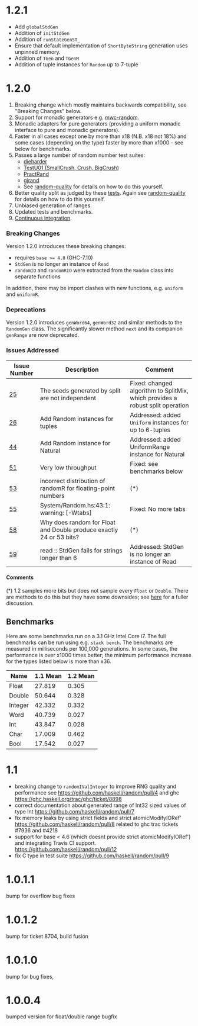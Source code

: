 # 1.2.1

* Add `globalStdGen`
* Addition of `initStdGen`
* Addition of `runStateGenST_`
* Ensure that default implementation of `ShortByteString` generation uses unpinned memory.
* Addition of `TGen` and `TGenM`
* Addition of tuple instances for `Random` up to 7-tuple

# 1.2.0

1. Breaking change which mostly maintains backwards compatibility, see
   "Breaking Changes" below.
2. Support for monadic generators e.g. [mwc-random](https://hackage.haskell.org/package/mwc-random).
3. Monadic adapters for pure generators (providing a uniform monadic
   interface to pure and monadic generators).
4. Faster in all cases except one by more than x18 (N.B. x18 not 18%) and
   some cases (depending on the type) faster by more than x1000 - see
   below for benchmarks.
5. Passes a large number of random number test suites:
   * [dieharder](http://webhome.phy.duke.edu/~rgb/General/dieharder.php "venerable")
   * [TestU01 (SmallCrush, Crush, BigCrush)](http://simul.iro.umontreal.ca/testu01/tu01.html "venerable")
   * [PractRand](http://pracrand.sourceforge.net/ "active")
   * [gjrand](http://gjrand.sourceforge.net/ "active")
   * See [random-quality](https://github.com/tweag/random-quality)
     for details on how to do this yourself.
6. Better quality split as judged by these
	[tests](https://www.cambridge.org/core/journals/journal-of-functional-programming/article/evaluation-of-splittable-pseudorandom-generators/3EBAA9F14939C5BB5560E32D1A132637). Again
	see [random-quality](https://github.com/tweag/random-quality) for
	details on how to do this yourself.
7. Unbiased generation of ranges.
8. Updated tests and benchmarks.
9. [Continuous integration](https://travis-ci.org/github/haskell/random).

### Breaking Changes

Version 1.2.0 introduces these breaking changes:

* requires `base >= 4.8` (GHC-7.10)
* `StdGen` is no longer an instance of `Read`
* `randomIO` and `randomRIO` were extracted from the `Random` class into
  separate functions

In addition, there may be import clashes with new functions, e.g. `uniform` and
`uniformR`.

### Deprecations

Version 1.2.0 introduces `genWord64`, `genWord32` and similar methods to the
`RandomGen` class. The significantly slower method `next` and its companion
`genRange` are now deprecated.

### Issues Addressed

 Issue Number | Description | Comment
--------------|-------------|--------
 [25](https://github.com/haskell/random/issues/25) | The seeds generated by split are not independent | Fixed: changed algorithm to SplitMix, which provides a robust split operation
 [26](https://github.com/haskell/random/issues/26) | Add Random instances for tuples | Addressed: added `Uniform` instances for up to 6-tuples
 [44](https://github.com/haskell/random/issues/44) | Add Random instance for Natural | Addressed: added UniformRange instance for Natural
 [51](https://github.com/haskell/random/issues/51) | Very low throughput | Fixed: see benchmarks below
 [53](https://github.com/haskell/random/issues/53) | incorrect distribution of randomR for floating-point numbers | (\*)
 [55](https://github.com/haskell/random/issues/55) | System/Random.hs:43:1: warning: [-Wtabs] | Fixed: No more tabs
 [58](https://github.com/haskell/random/issues/58) | Why does random for Float and Double produce exactly 24 or 53 bits? | (\*)
 [59](https://github.com/haskell/random/issues/59) | read :: StdGen fails for strings longer than 6 | Addressed: StdGen is no longer an instance of Read

#### Comments

(\*) 1.2 samples more bits but does not sample every `Float` or
`Double`. There are methods to do this but they have some downsides;
see [here](https://github.com/idontgetoutmuch/random/issues/105) for a
fuller discussion.

## Benchmarks

Here are some benchmarks run on a 3.1 GHz Intel Core i7. The full
benchmarks can be run using e.g. `stack bench`. The benchmarks are
measured in milliseconds per 100,000 generations. In some cases, the
performance is over x1000 times better; the minimum performance
increase for the types listed below is more than x36.

 Name       | 1.1 Mean | 1.2 Mean
------------|----------|----------
 Float      |   27.819 |    0.305
 Double     |   50.644 |    0.328
 Integer    |   42.332 |    0.332
 Word       |   40.739 |    0.027
 Int        |   43.847 |    0.028
 Char       |   17.009 |    0.462
 Bool       |   17.542 |    0.027

# 1.1
  * breaking change to `randomIValInteger` to improve RNG quality and performance
    see https://github.com/haskell/random/pull/4 and
    ghc https://ghc.haskell.org/trac/ghc/ticket/8898
  * correct documentation about generated range of Int32 sized values of type Int
    https://github.com/haskell/random/pull/7
  * fix memory leaks by using strict fields and strict atomicModifyIORef'
    https://github.com/haskell/random/pull/8
    related to ghc trac tickets  #7936 and #4218
  * support for base < 4.6 (which doesnt provide strict atomicModifyIORef')
    and integrating Travis CI support.
    https://github.com/haskell/random/pull/12
  * fix C type in test suite https://github.com/haskell/random/pull/9

# 1.0.1.1
bump for overflow bug fixes

# 1.0.1.2
bump for ticket 8704, build fusion

# 1.0.1.0
bump for bug fixes,

# 1.0.0.4
bumped version for float/double range bugfix
